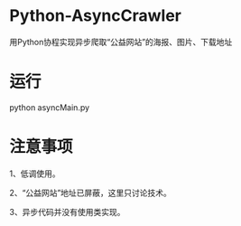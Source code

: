 # Python-AsyncCrawler
用Python协程实现异步爬取“公益网站”的海报、图片、下载地址

# 运行
python asyncMain.py

# 注意事项

1、低调使用。

2、“公益网站”地址已屏蔽，这里只讨论技术。

3、异步代码并没有使用类实现。
